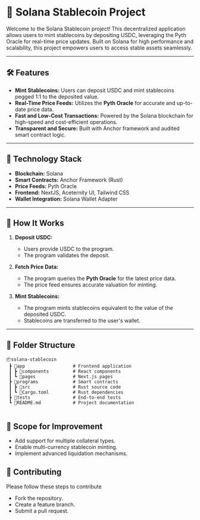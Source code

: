# 🌉 Solana Stablecoin Project

Welcome to the Solana Stablecoin project! This decentralized application allows users to mint stablecoins by depositing USDC, leveraging the Pyth Oracle for real-time price updates. Built on Solana for high performance and scalability, this project empowers users to access stable assets seamlessly.

---

## 🛠 Features

- **Mint Stablecoins:** Users can deposit USDC and mint stablecoins pegged 1:1 to the deposited value.
- **Real-Time Price Feeds:** Utilizes the **Pyth Oracle** for accurate and up-to-date price data.
- **Fast and Low-Cost Transactions:** Powered by the Solana blockchain for high-speed and cost-efficient operations.
- **Transparent and Secure:** Built with Anchor framework and audited smart contract logic.

---

## 🔧 Technology Stack

- **Blockchain:** Solana
- **Smart Contracts:** Anchor Framework (Rust)
- **Price Feeds:** Pyth Oracle
- **Frontend:** NextJS, Aceternity UI, Tailwind CSS
- **Wallet Integration:** Solana Wallet Adapter

---

## 🚀 How It Works

1. **Deposit USDC:**
   - Users provide USDC to the program.
   - The program validates the deposit.

2. **Fetch Price Data:**
   - The program queries the **Pyth Oracle** for the latest price data.
   - The price feed ensures accurate valuation for minting.

3. **Mint Stablecoins:**
   - The program mints stablecoins equivalent to the value of the deposited USDC.
   - Stablecoins are transferred to the user's wallet.

---

## 📂 Folder Structure

```plaintext
📦solana-stablecoin
 ┣ 📂app                  # Frontend application
 ┃ ┣ 📂components         # React components
 ┃ ┗ 📂pages              # Next.js pages
 ┣ 📂programs             # Smart contracts
 ┃ ┣ 📂src                # Rust source code
 ┃ ┗ 📜Cargo.toml         # Rust dependencies
 ┣ 📂tests                # End-to-end tests
 ┗ 📜README.md            # Project documentation


```
## 👷 Scope for Improvement

- Add support for multiple collateral types.
- Enable multi-currency stablecoin minting.
- Implement advanced liquidation mechanisms.

## 🤝 Contributing

Please follow these steps to contribute

- Fork the repository.
- Create a feature branch.
- Submit a pull request.
